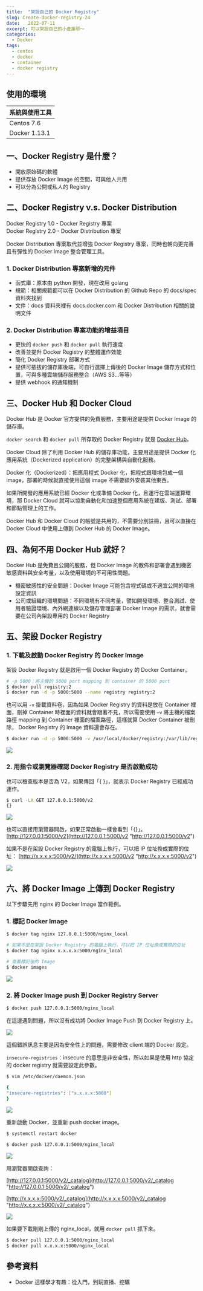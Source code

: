```yaml
---
title:  "架設自己的 Docker Registry"
slug: Create-docker-registry-24
date:   2022-07-11
excerpt: 可以架設自己的小倉庫耶～
categories:
  - Docker
tags:
  - centos
  - docker
  - container
  - docker registry
---
```


## 使用的環境

| 系統與使用工具 | 
| ----- |  
| Centos 7.6 | 
| Docker 1.13.1 | 


## 一、Docker Registry 是什麼？

- 開放原始碼的軟體
- 提供存放 Docker Image 的空間，可與他人共用
- 可以分為公開或私人的 Registry

## 二、Docker Registry v.s. Docker Distribution

Docker Registry 1.0 - Docker Registry 專案  
Docker Registry 2.0 - Docker Distribution 專案  

Docker Distribution 專案取代並增強 Docker Registry 專案，同時也朝向更完善且有彈性的 Docker Image 整合管理工具。  

### 1. Docker Distribution 專案新增的元件  

- 函式庫：原本由 python 開發，現在改用 golang  
- 規範：相關規範都可以在 Docker Distribution 的 Github Repo 的 docs/spec 資料夾找到  
- 文件：docs 資料夾裡有 docs.docker.com 和 Docker Distribution 相關的說明文件 
  
### 2. Docker Distribution 專案功能的增益項目  

- 更快的 `docker push` 和 `docker pull` 執行速度  
- 改善並提升 Docker Registry 的整體運作效能 
- 簡化 Docker Registry  部署方式  
- 提供可插拔的儲存庫後端，可自行選擇上傳後的 Docker Image 儲存方式和位置，可與多種雲端儲存服務整合（AWS S3...等等）  
- 提供 webhook 的通知機制  

## 三、Docker Hub 和 Docker Cloud
Docker Hub 是 Docker 官方提供的免費服務，主要用途是提供 Docker Image 的儲存庫。  

`docker search` 和 `docker pull` 所存取的 Docker Registry 就是 [Docker Hub](https://hub.docker.com "Docker Hub")。  

Docker Cloud 除了利用 Docker Hub 的儲存庫功能，主要用途是提供 Docker 化應用系統（Dockerized application）的完整架構與自動化服務。  

Docker 化（Dockerized）：把應用程式 Docker 化，把程式跟環境包成一個 image，部署的時候就直接使用這個 image 不需要額外安裝其他東西。  

如果所開發的應用系統已經 Docker 化或準備 Docker 化，且運行在雲端運算環境，那 Docker Cloud 就可以協助自動化和加速整個應用系統在建版、測試、部署和節點管理上的工作。  

Docker Hub 和 Docker Cloud 的帳號是共用的，不需要分別註冊，且可以直接在 Docker Cloud 中使用上傳到 Docker Hub 的 Docker Image。  

## 四、為何不用 Docker Hub 就好？

Docker Hub 是免費且公開的服務，但 Docker Image 的散佈和部署會遇到機密敏感資料與安全考量，以及使用環境的不可用性問題。  

- 機密敏感性的安全問題：Docker Image 可能包含程式碼或不適宜公開的環境設定資訊
- 公司或組織的環境問題：不同環境有不同考量，譬如開發環境、整合測試、使用者驗證環境、內外網連線以及儲存管理部署 Docker Image 的需求，就會需要在公司內架設專用的 Docker Registry 


## 五、架設 Docker Registry

### 1. 下載及啟動 Docker Registry 的 Docker Image

架設 Docker Registry 就是啟用一個 Docker Registry 的 Docker Container。  

```bash
# -p 5000：將主機的 5000 port mapping 到 container 的 5000 port
$ docker pull registry:2
$ docker run -d -p 5000:5000 --name registry registry:2
```

也可以用 `-v` 掛載資料卷，因為如果 Docker Registry 的資料是放在 Container 裡面，刪掉 Container 時裡面的資料就會跟著不見，所以需要使用 `–v` 將主機的檔案路徑 mapping 到 Container 裡面的檔案路徑，這樣就算 Docker Container 被刪除， Docker Registry 的 Image 資料還會存在。  

```bash
$ docker run -d -p 5000:5000 -v /usr/local/docker/registry:/var/lib/registry --name registry registry:2
```

![](/assets/images/2022-07-11-Create-docker-registry-24/1.JPG) 


### 2. 用指令或瀏覽器確認 Docker Registry 是否啟動成功
也可以檢查版本是否為 V2，如果傳回「{ }」，就表示 Docker Registry 已經成功運作。   
```bash
$ curl -LX GET 127.0.0.1:5000/v2
{}
````

![](/assets/images/2022-07-11-Create-docker-registry-24/2.JPG) 


也可以直接用瀏覽器開啟，如果正常啟動一樣會看到「{}」。  
[http://127.0.0.1:5000/v2](http://127.0.0.1:5000/v2 "http://127.0.0.1:5000/v2")


如果不是在架設 Docker Registry 的電腦上執行，可以把 IP 位址換成實際的位址：
[http://x.x.x.x:5000/v2/](http://x.x.x.x:5000/v2 "http://x.x.x.x:5000/v2")


![](/assets/images/2022-07-11-Create-docker-registry-24/3.JPG) 


## 六、將 Docker Image 上傳到 Docker Registry
以下步驟先用 nginx 的 Docker Image 當作範例。  

### 1. 標記 Docker Image

```bash
$ docker tag nginx 127.0.0.1:5000/nginx_local

# 如果不是在架設 Docker Registry 的電腦上執行，可以把 IP 位址換成實際的位址
$ docker tag nginx x.x.x.x:5000/nginx_local

# 查看標記後的 Image
$ docker images
```
![](/assets/images/2022-07-11-Create-docker-registry-24/4.JPG) 

### 2. 將 Docker Image push 到 Docker Registry Server
```bash
$ docker push 127.0.0.1:5000/nginx_local
```

在這邊遇到問題，所以沒有成功將 Docker Image Push 到 Docker Registry 上。

![](/assets/images/2022-07-11-Create-docker-registry-24/5.JPG)

這個錯誤訊息主要是因為安全性上的問題，需要修改 client 端的 Docker 設定。

`insecure-registries`：insecure 的意思是非安全性，所以如果是使用 http 協定的 docker registry 就需要設定此參數。

```bash
$ vim /etc/docker/daemon.json

{
"insecure-registries": ["x.x.x.x:5000"]
}
````

![](/assets/images/2022-07-11-Create-docker-registry-24/6.JPG)


重新啟動 Docker，並重新 push docker image。
```bash
$ systemctl restart docker

$ docker push 127.0.0.1:5000/nginx_local
```

![](/assets/images/2022-07-11-Create-docker-registry-24/7.JPG)

用瀏覽器開啟查詢：  

[http://127.0.0.1:5000/v2/_catalog](http://127.0.0.1:5000/v2/_catalog "http://127.0.0.1:5000/v2/_catalog")

[http://x.x.x.x:5000/v2/_catalog](http://x.x.x.x:5000/v2/_catalog "http://x.x.x.x:5000/v2/_catalog")

![](/assets/images/2022-07-11-Create-docker-registry-24/8.JPG)


如果要下載剛剛上傳的 nginx_local，就用 `docker pull` 抓下來。

```bash
$ docker pull 127.0.0.1:5000/nginx_local
$ docker pull x.x.x.x:5000/nginx_local
```

## 參考資料
- Docker 這樣學才有趣：從入門，到玩直播、挖礦